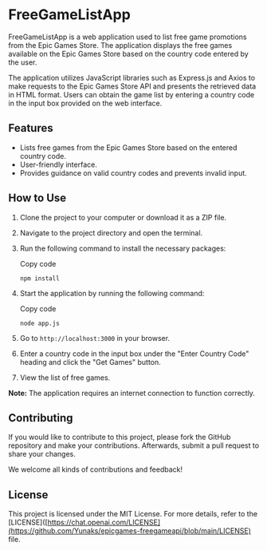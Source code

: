 
# FreeGameListApp

FreeGameListApp is a web application used to list free game promotions from the Epic Games Store. The application displays the free games available on the Epic Games Store based on the country code entered by the user.

The application utilizes JavaScript libraries such as Express.js and Axios to make requests to the Epic Games Store API and presents the retrieved data in HTML format. Users can obtain the game list by entering a country code in the input box provided on the web interface.

## Features

-   Lists free games from the Epic Games Store based on the entered country code.
-   User-friendly interface.
-   Provides guidance on valid country codes and prevents invalid input.

## How to Use

1.  Clone the project to your computer or download it as a ZIP file.
2.  Navigate to the project directory and open the terminal.
3.  Run the following command to install the necessary packages:
    
    Copy code
    
    `npm install` 
    
4.  Start the application by running the following command:
    
    Copy code
    
    `node app.js` 
    
5.  Go to `http://localhost:3000` in your browser.
6.  Enter a country code in the input box under the "Enter Country Code" heading and click the "Get Games" button.
7.  View the list of free games.

**Note:** The application requires an internet connection to function correctly.

## Contributing

If you would like to contribute to this project, please fork the GitHub repository and make your contributions. Afterwards, submit a pull request to share your changes.

We welcome all kinds of contributions and feedback!

## License

This project is licensed under the MIT License. For more details, refer to the [LICENSE]([https://chat.openai.com/LICENSE](https://github.com/Yunaks/epicgames-freegameapi/blob/main/LICENSE) file.
